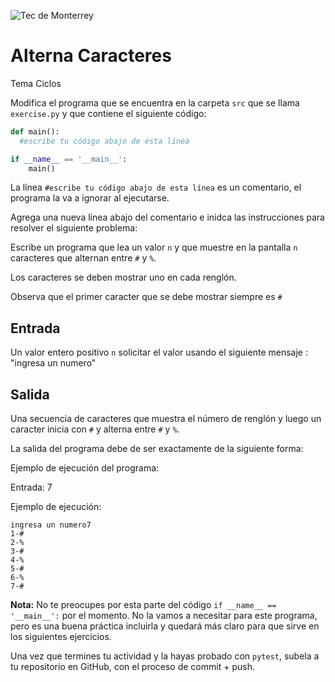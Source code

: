 ![Tec de Monterrey](../../images/logotecmty.png)
# Alterna Caracteres
Tema Ciclos

Modifica el programa que se encuentra en la carpeta `src` que se llama `exercise.py` y que contiene el siguiente código:

```python
def main():
  #escribe tu código abajo de esta línea

if __name__ == '__main__':
    main()
```

La línea `#escribe tu código abajo de esta línea` es un comentario, el programa la va a ignorar al ejecutarse.

Agrega una nueva línea abajo del comentario e inidca las instrucciones para resolver el siguiente problema:

Escribe un programa que lea un valor `n` y que muestre en la pantalla `n` caracteres que alternan entre `#` y `%`.

Los caracteres se deben mostrar uno en cada renglón.

Observa que el primer caracter que se debe mostrar siempre es `#`

## Entrada

Un valor entero positivo `n`
solicitar el valor usando el siguiente mensaje : 
"ingresa un numero"

## Salida
Una secuencia de caracteres que muestra el número de renglón y luego un caracter inicia con `#` y alterna entre `#` y `%`. 

La salida del programa debe de ser exactamente de la siguiente forma:

Ejemplo de ejecución del programa:

Entrada:
7

Ejemplo de ejecución:
```
ingresa un numero7
1-#
2-%
3-#
4-%
5-#
6-%
7-#
```

**Nota:** No te preocupes por esta parte del código `if __name__ == '__main__':` por el momento. No la vamos a necesitar para este programa, pero es una buena práctica incluirla y quedará más claro para que sirve en los siguientes ejercicios.

Una vez que termines tu actividad y la hayas probado con `pytest`, subela a tu repositorio en GitHub, con el proceso de commit + push.
